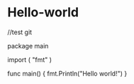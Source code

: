 # Hello-world
//test git

package main

import (
  "fmt"
)


func main() {
  fmt.Println("Hello world!")
}

